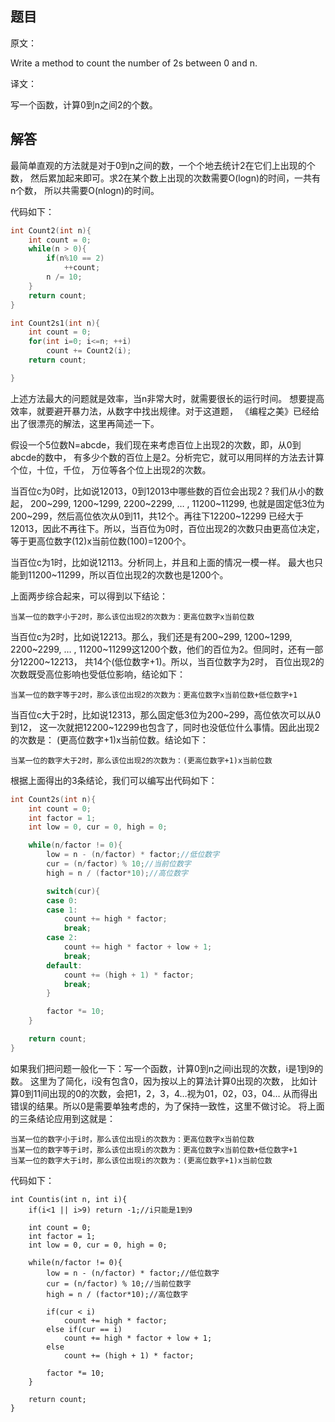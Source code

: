 ## 题目

原文：

Write a method to count the number of 2s between 0 and n.

译文：

写一个函数，计算0到n之间2的个数。

## 解答

最简单直观的方法就是对于0到n之间的数，一个个地去统计2在它们上出现的个数， 然后累加起来即可。求2在某个数上出现的次数需要O(logn)的时间，一共有n个数， 所以共需要O(nlogn)的时间。

代码如下：

```cpp
int Count2(int n){
    int count = 0;
    while(n > 0){
        if(n%10 == 2)
            ++count;
        n /= 10;
    }
    return count;
}

int Count2s1(int n){
    int count = 0;
    for(int i=0; i<=n; ++i)
        count += Count2(i);
    return count;

}

```

上述方法最大的问题就是效率，当n非常大时，就需要很长的运行时间。 想要提高效率，就要避开暴力法，从数字中找出规律。对于这道题， 《编程之美》已经给出了很漂亮的解法，这里再简述一下。

假设一个5位数N=abcde，我们现在来考虑百位上出现2的次数，即，从0到abcde的数中， 有多少个数的百位上是2。分析完它，就可以用同样的方法去计算个位，十位，千位， 万位等各个位上出现2的次数。

当百位c为0时，比如说12013，0到12013中哪些数的百位会出现2？我们从小的数起， 200~299, 1200~1299, 2200~2299, … , 11200~11299, 也就是固定低3位为200~299，然后高位依次从0到11，共12个。再往下12200~12299 已经大于12013，因此不再往下。所以，当百位为0时，百位出现2的次数只由更高位决定， 等于更高位数字(12)x当前位数(100)=1200个。

当百位c为1时，比如说12113。分析同上，并且和上面的情况一模一样。 最大也只能到11200~11299，所以百位出现2的次数也是1200个。

上面两步综合起来，可以得到以下结论：

```
当某一位的数字小于2时，那么该位出现2的次数为：更高位数字x当前位数

```

当百位c为2时，比如说12213。那么，我们还是有200~299, 1200~1299, 2200~2299, … , 11200~11299这1200个数，他们的百位为2。但同时，还有一部分12200~12213， 共14个(低位数字+1)。所以，当百位数字为2时， 百位出现2的次数既受高位影响也受低位影响，结论如下：

```
当某一位的数字等于2时，那么该位出现2的次数为：更高位数字x当前位数+低位数字+1

```

当百位c大于2时，比如说12313，那么固定低3位为200~299，高位依次可以从0到12， 这一次就把12200~12299也包含了，同时也没低位什么事情。因此出现2的次数是： (更高位数字+1)x当前位数。结论如下：

```
当某一位的数字大于2时，那么该位出现2的次数为：(更高位数字+1)x当前位数

```

根据上面得出的3条结论，我们可以编写出代码如下：

```cpp
int Count2s(int n){
    int count = 0;
    int factor = 1;
    int low = 0, cur = 0, high = 0;

    while(n/factor != 0){
        low = n - (n/factor) * factor;//低位数字
        cur = (n/factor) % 10;//当前位数字
        high = n / (factor*10);//高位数字

        switch(cur){
        case 0:
        case 1:
            count += high * factor;
            break;
        case 2:
            count += high * factor + low + 1;
            break;
        default:
            count += (high + 1) * factor;
            break;
        }

        factor *= 10;
    }

    return count;
}

```

如果我们把问题一般化一下：写一个函数，计算0到n之间i出现的次数，i是1到9的数。 这里为了简化，i没有包含0，因为按以上的算法计算0出现的次数， 比如计算0到11间出现的0的次数，会把1，2，3，4…视为01，02，03，04… 从而得出错误的结果。所以0是需要单独考虑的，为了保持一致性，这里不做讨论。 将上面的三条结论应用到这就是：

```
当某一位的数字小于i时，那么该位出现i的次数为：更高位数字x当前位数
当某一位的数字等于i时，那么该位出现i的次数为：更高位数字x当前位数+低位数字+1
当某一位的数字大于i时，那么该位出现i的次数为：(更高位数字+1)x当前位数

```

代码如下：

```
int Countis(int n, int i){
    if(i<1 || i>9) return -1;//i只能是1到9

    int count = 0;
    int factor = 1;
    int low = 0, cur = 0, high = 0;

    while(n/factor != 0){
        low = n - (n/factor) * factor;//低位数字
        cur = (n/factor) % 10;//当前位数字
        high = n / (factor*10);//高位数字

        if(cur < i)
            count += high * factor;
        else if(cur == i)
            count += high * factor + low + 1;
        else
            count += (high + 1) * factor;

        factor *= 10;
    }

    return count;
}

```